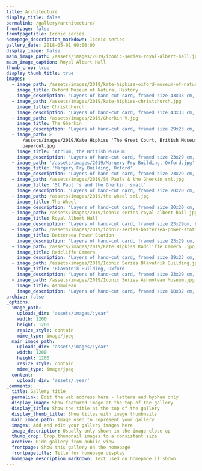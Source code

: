 ```yaml
---
title: Architecture
display_title: false
permalink: /gallery/architecture/
frontpage: false
frontpagetitle: Iconic series
homepage_description_markdown: Iconic series
gallery_date: 2018-05-01 00:00:00
display_image: false
main_image_path: /assets/images/2019/iconic-series-royal-albert-hall.jpg
main_image_caption: Royal Albert Hall
thumb_crop: true
display_thumb_title: true
images:
  - image_path: /assets/images/2019/kate-hipkiss-oxford-museum-of-natural-history.jpg
    image_title: Oxford Museum of Natural History
    image_description: 'Layers of hand-cut card, framed size 43x33 cm, £725.00'
  - image_path: /assets/images/2019/kate-hipkiss-christchurch.jpg
    image_title: Christchurch
    image_description: 'Layers of hand-cut card, framed size 43x33 cm, £725.00'
  - image_path: /assets/images/2019/Gherkin V.jpg
    image_title: The Gherkin
    image_description: 'Layers of hand-cut card, framed size 29x23 cm, £295.00'
  - image_path: >-
      /assets/images/2019/Kate Hipkiss 'The Great Court, British Museum' layered
      papercut.jpg
    image_title: 'Atrium, the British Museum'
    image_description: 'Layers of hand-cut card, framed size 23x29 cm, £295.00'
  - image_path: '/assets/images/2019/Margery Fry Building, Oxford.jpg'
    image_title: 'Margery Fry Building, Oxford'
    image_description: 'Layers of hand-cut card, framed size 23x29 cm, £295.00'
  - image_path: /assets/images/2019/St Pauls & the Gherkin sml.jpg
    image_title: 'St Paul''s and the Gherkin, small'
    image_description: 'Layers of hand-cut card, framed size 20x20 cm, £150.00'
  - image_path: /assets/images/2019/the wheel sml.jpg
    image_title: The Wheel
    image_description: 'Layers of hand-cut card, framed size 20x20 cm, £150.00'
  - image_path: /assets/images/2019/iconic-series-royal-albert-hall.jpg
    image_title: Royal Albert Hall
    image_description: 'Layers of hand-cut card, framed size 23x29cm, £295.00'
  - image_path: /assets/images/2019/iconic-series-battersea-power-station.jpg
    image_title: Battersea Power Station
    image_description: 'Layers of hand-cut card, framed size 23x29 cm, £295.00'
  - image_path: /assets/images/2019/Kate Hipkiss Radcliffe Camera .jpg
    image_title: Radcliffe Camera
    image_description: 'Layers of hand-cut card, framed size 29x23 cm, £295.00'
  - image_path: /assets/images/2019/Iconic Series Blavatnik Building.jpg
    image_title: 'Blavatnik Building, Oxford'
    image_description: 'Layers of hand-cut card, framed size 23x29 cm, £295.00'
  - image_path: /assets/images/2019/Iconic Series Ashmolean Museum.jpg
    image_title: Ashmolean
    image_description: 'Layers of hand-cut card, framed size 18x32 cm, £320.00'
archive: false
_options:
  image_path:
    uploads_dir: 'assets/images/:year'
    width: 1200
    height: 1200
    resize_style: contain
    mime_type: image/jpeg
  main_image_path:
    uploads_dir: 'assets/images/:year'
    width: 1200
    height: 1200
    resize_style: contain
    mime_type: image/jpeg
  content:
    uploads_dir: 'assets/:year'
_comments:
  title: Gallery title
  permalink: Edit the web address here - letters and hyphen only
  display_image: Show featured image at the top of the gallery
  display_title: Show the title at the top of the gallery
  display_thumb_title: Show titles with image thumbnails
  main_image_path: Image used to represent your gallery
  images: Add and edit your gallery images here
  image_description: Usually only shown in the image close up
  thumb_crop: Crop thumbnail images to a consistent size
  archive: Hide gallery from public view
  frontpage: Show this gallery on the homepage
  frontpagetitle: Title for homepage display
  homepage_description_markdown: Text used on homepage if shown
---
```


